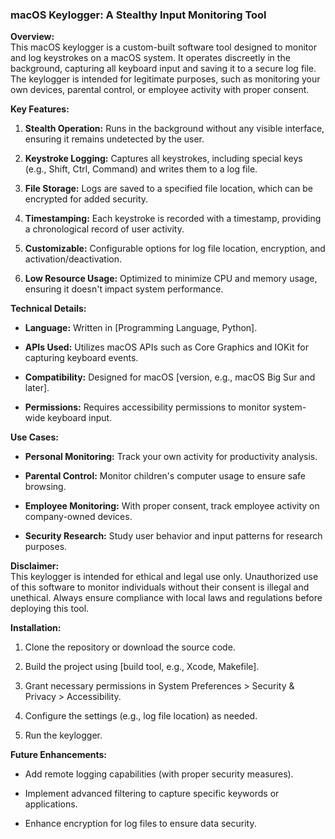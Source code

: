 ### macOS Keylogger: A Stealthy Input Monitoring Tool

**Overview:**\
This macOS keylogger is a custom-built software tool designed to monitor and log keystrokes on a macOS system. It operates discreetly in the background, capturing all keyboard input and saving it to a secure log file. The keylogger is intended for legitimate purposes, such as monitoring your own devices, parental control, or employee activity with proper consent.

**Key Features:**

1.  **Stealth Operation:** Runs in the background without any visible interface, ensuring it remains undetected by the user.

2.  **Keystroke Logging:** Captures all keystrokes, including special keys (e.g., Shift, Ctrl, Command) and writes them to a log file.

3.  **File Storage:** Logs are saved to a specified file location, which can be encrypted for added security.

4.  **Timestamping:** Each keystroke is recorded with a timestamp, providing a chronological record of user activity.

5.  **Customizable:** Configurable options for log file location, encryption, and activation/deactivation.

6.  **Low Resource Usage:** Optimized to minimize CPU and memory usage, ensuring it doesn't impact system performance.

**Technical Details:**

-   **Language:** Written in [Programming Language, Python].

-   **APIs Used:** Utilizes macOS APIs such as Core Graphics and IOKit for capturing keyboard events.

-   **Compatibility:** Designed for macOS [version, e.g., macOS Big Sur and later].

-   **Permissions:** Requires accessibility permissions to monitor system-wide keyboard input.

**Use Cases:**

-   **Personal Monitoring:** Track your own activity for productivity analysis.

-   **Parental Control:** Monitor children's computer usage to ensure safe browsing.

-   **Employee Monitoring:** With proper consent, track employee activity on company-owned devices.

-   **Security Research:** Study user behavior and input patterns for research purposes.

**Disclaimer:**\
This keylogger is intended for ethical and legal use only. Unauthorized use of this software to monitor individuals without their consent is illegal and unethical. Always ensure compliance with local laws and regulations before deploying this tool.

**Installation:**

1.  Clone the repository or download the source code.

2.  Build the project using [build tool, e.g., Xcode, Makefile].

3.  Grant necessary permissions in System Preferences > Security & Privacy > Accessibility.

4.  Configure the settings (e.g., log file location) as needed.

5.  Run the keylogger.

**Future Enhancements:**

-   Add remote logging capabilities (with proper security measures).

-   Implement advanced filtering to capture specific keywords or applications.

-   Enhance encryption for log files to ensure data security.
